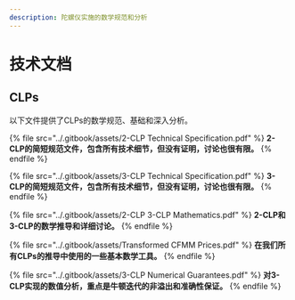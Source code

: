 ```yaml
---
description: 陀螺仪实施的数学规范和分析
---
```


# 技术文档

## CLPs

以下文件提供了CLPs的数学规范、基础和深入分析。

{% file src="../.gitbook/assets/2-CLP Technical Specification.pdf" %}
**2-CLP的简短规范文件，包含所有技术细节，但没有证明，讨论也很有限。**
{% endfile %}

{% file src="../.gitbook/assets/3-CLP Technical Specification.pdf" %}
**3-CLP的简短规范文件，包含所有技术细节，但没有证明，讨论也很有限。**
{% endfile %}

{% file src="../.gitbook/assets/2-CLP 3-CLP Mathematics.pdf" %}
**2-CLP和3-CLP的数学推导和详细讨论。**
{% endfile %}

{% file src="../.gitbook/assets/Transformed CFMM Prices.pdf" %}
**在我们所有CLPs的推导中使用的一些基本数学工具。**
{% endfile %}

{% file src="../.gitbook/assets/3-CLP Numerical Guarantees.pdf" %}
**对3-CLP实现的数值分析，重点是牛顿迭代的非溢出和准确性保证。**
{% endfile %}
